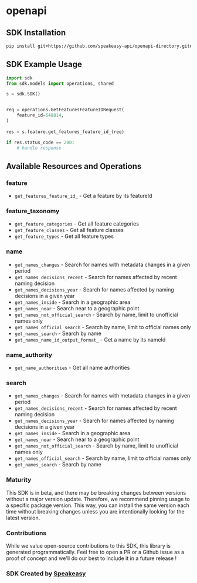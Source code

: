# openapi

<!-- Start SDK Installation -->
## SDK Installation

```bash
pip install git+https://github.com/speakeasy-api/openapi-directory.git#subdirectory=SDKs/gov.bc.ca/bcgnws/3.x.x/python
```
<!-- End SDK Installation -->

## SDK Example Usage
<!-- Start SDK Example Usage -->
```python
import sdk
from sdk.models import operations, shared

s = sdk.SDK()


req = operations.GetFeaturesFeatureIDRequest(
    feature_id=548814,
)
    
res = s.feature.get_features_feature_id_(req)

if res.status_code == 200:
    # handle response
```
<!-- End SDK Example Usage -->

<!-- Start SDK Available Operations -->
## Available Resources and Operations


### feature

* `get_features_feature_id_` - Get a feature by its featureId

### feature_taxonomy

* `get_feature_categories` - Get all feature categories
* `get_feature_classes` - Get all feature classes
* `get_feature_types` - Get all feature types

### name

* `get_names_changes` - Search for names with metadata changes in a given period
* `get_names_decisions_recent` - Search for names affected by recent naming decision
* `get_names_decisions_year` - Search for names affected by naming decisions in a given year
* `get_names_inside` - Search in a geographic area
* `get_names_near` - Search near to a geographic point
* `get_names_not_official_search` - Search by name, limit to unofficial names only
* `get_names_official_search` - Search by name, limit to official names only
* `get_names_search` - Search by name
* `get_names_name_id_output_format_` - Get a name by its nameId

### name_authority

* `get_name_authorities` - Get all name authorities

### search

* `get_names_changes` - Search for names with metadata changes in a given period
* `get_names_decisions_recent` - Search for names affected by recent naming decision
* `get_names_decisions_year` - Search for names affected by naming decisions in a given year
* `get_names_inside` - Search in a geographic area
* `get_names_near` - Search near to a geographic point
* `get_names_not_official_search` - Search by name, limit to unofficial names only
* `get_names_official_search` - Search by name, limit to official names only
* `get_names_search` - Search by name
<!-- End SDK Available Operations -->

### Maturity

This SDK is in beta, and there may be breaking changes between versions without a major version update. Therefore, we recommend pinning usage
to a specific package version. This way, you can install the same version each time without breaking changes unless you are intentionally
looking for the latest version.

### Contributions

While we value open-source contributions to this SDK, this library is generated programmatically.
Feel free to open a PR or a Github issue as a proof of concept and we'll do our best to include it in a future release !

### SDK Created by [Speakeasy](https://docs.speakeasyapi.dev/docs/using-speakeasy/client-sdks)
